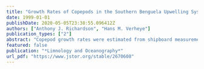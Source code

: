 ```yaml
---
title: "Growth Rates of Copepods in the Southern Benguela Upwelling System: The Interplay between Body Size and Food"
date: 1999-01-01
publishDate: 2020-05-05T23:38:55.096412Z
authors: ["Anthony J. Richardson", "Hans M. Verheye"]
publication_types: ["2"]
abstract: "Copepod growth rates were estimated from shipboard measurements of egg production of adult female Calanus agulhensis, Calanoides carinatus, Nannocalanus minor, and Centropages brachiatus and molting rates of juvenile stages (N6-C5) of C. agulhensis. Data were obtained during austral spring and summer of 1989-1995 in the southern Benguela upwelling system. While maximum growth rates showed less than a threefold decline over the body-size range examined (525-2,763-μm total length), probably owing to allometric considerations, mean growth rate decreased by one order of magnitude, suggesting limitation of growth rate by an environmental factor. Most of this decline in mean growth rate was attributable to food limitation of large copepods. Frequency distributions of growth rate under low food densities were severely skewed toward slow growth rate for large copepods, whereas they were more symmetric for smaller copepods. In contrast, at high food concentrations, the frequency distributions had a high degree of symmetry for all copepods. These frequency distributions were interpreted in terms of a probabilistic model describing the encounter rate of copepods with suitably sized food particles. The effect of food limitation on growth rate was evaluated by regressing the coefficient of variation of growth rate against body size. A strong positive relationship was found (r2 = 0.94, P $textless$ 0.001), indicating that small copepods were always growing well, whereas the growth rate of large copepods was more variable. It is suggested that this difference is a consequence of the ability of small copepods to consume small particles, which are present at a relatively constant background density."
featured: false
publication: "*Limnology and Oceanography*"
url_pdf: "https://www.jstor.org/stable/2670608"
---
```


